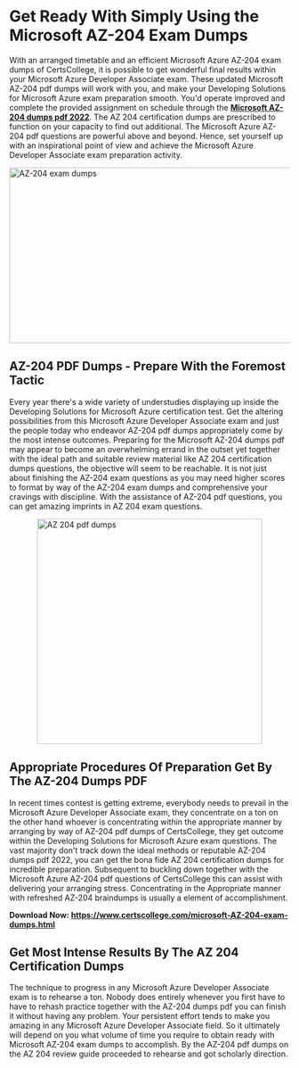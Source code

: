 <h1><strong>Get Ready With Simply Using the Microsoft AZ-204 Exam Dumps&nbsp;</strong></h1>
<p><span style="font-weight: 400;">With an arranged timetable and an efficient Microsoft Azure AZ-204 exam dumps of CertsCollege, it is possible to get wonderful final results within your Microsoft Azure Developer Associate exam. These updated Microsoft AZ-204 pdf dumps will work with you, and make your Developing Solutions for Microsoft Azure exam preparation smooth. You'd operate improved and complete the provided assignment on schedule through the <strong><a href="https://www.certscollege.com/microsoft-AZ-204-exam-dumps.html">Microsoft AZ-204 dumps pdf 2022</a></strong>. The AZ 204 certification dumps are prescribed to function on your capacity to find out additional. The Microsoft Azure AZ-204 pdf questions are powerful above and beyond. Hence, set yourself up with an inspirational point of view and achieve the Microsoft Azure Developer Associate exam preparation activity.&nbsp;</span></p>
<p><span style="font-weight: 400;"><img style="display: block; margin-left: auto; margin-right: auto;" src="https://i.ibb.co/CPDK3ps/Yellow-and-Blue-Initiative-Blog-Banner.png" alt="AZ-204 exam dumps" width="559" height="315" /></span></p>
<h2><strong>AZ-204 PDF Dumps - Prepare With the Foremost Tactic</strong></h2>
<p><span style="font-weight: 400;">Every year there's a wide variety of understudies displaying up inside the Developing Solutions for Microsoft Azure certification test. Get the altering possibilities from this Microsoft Azure Developer Associate exam and just the people today who endeavor AZ-204 pdf dumps appropriately come by the most intense outcomes. Preparing for the Microsoft AZ-204 dumps pdf may appear to become an overwhelming errand in the outset yet together with the ideal path and suitable review material like AZ 204 certification dumps questions, the objective will seem to be reachable. It is not just about finishing the AZ-204 exam questions as you may need higher scores to format by way of the AZ-204 exam dumps and comprehensive your cravings with discipline. With the assistance of AZ-204 pdf questions, you can get amazing imprints in AZ 204 exam questions.</span></p>
<p><span style="font-weight: 400;"><a href="https://tinyurl.com/y93e56ed"><img style="display: block; margin-left: auto; margin-right: auto;" src="https://i.ibb.co/9tMrhdY/Teacher-Appreciation-Invitation.png" alt="AZ 204 pdf dumps " width="404" height="404" /></a></span></p>
<h2><strong>Appropriate Procedures Of Preparation Get By The AZ-204 Dumps PDF</strong></h2>
<p><span style="font-weight: 400;">In recent times contest is getting extreme, everybody needs to prevail in the Microsoft Azure Developer Associate exam, they concentrate on a ton on the other hand whoever is concentrating within the appropriate manner by arranging by way of AZ-204 pdf dumps of CertsCollege, they get outcome within the Developing Solutions for Microsoft Azure exam questions. The vast majority don't track down the ideal methods or reputable AZ-204 dumps pdf 2022, you can get the bona fide AZ 204 certification dumps for incredible preparation. Subsequent to buckling down together with the Microsoft Azure AZ-204 pdf questions of CertsCollege this can assist with delivering your arranging stress. Concentrating in the Appropriate manner with refreshed AZ-204 braindumps is usually a element of accomplishment.</span></p>
<p><span style="font-weight: 400;"><strong>Download Now: <a href="https://www.certscollege.com/microsoft-AZ-204-exam-dumps.html">https://www.certscollege.com/microsoft-AZ-204-exam-dumps.html</a></strong></span></p>
<h2><strong>Get Most Intense Results By The AZ 204 Certification Dumps</strong></h2>
<p><span style="font-weight: 400;">The technique to progress in any Microsoft Azure Developer Associate exam is to rehearse a ton. Nobody does entirely whenever you first have to have to rehash practice together with the AZ-204 dumps pdf you can finish it without having any problem. Your persistent effort tends to make you amazing in any Microsoft Azure Developer Associate field. So it ultimately will depend on you what volume of time you require to obtain ready with Microsoft AZ-204 exam dumps to accomplish. By the AZ-204 pdf dumps on the AZ 204 review guide proceeded to rehearse and got scholarly direction.</span></p>
